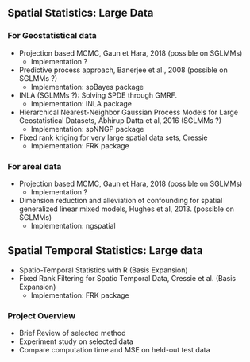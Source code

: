 ## Spatial Statistics: Large Data



### For Geostatistical data

* Projection based MCMC, Gaun et Hara, 2018 (possible on SGLMMs)
  * Implementation ?
* Predictive process approach, Banerjee et al., 2008 (possible on SGLMMs ?)
  * Implementation: spBayes package
* INLA (SGLMMs ?): Solving SPDE through GMRF.
  * Implementation: INLA package
* Hierarchical Nearest-Neighbor Gaussian Process Models for Large Geostatistical Datasets, Abhirup Datta et al, 2016 (SGLMMs ?)
  * Implementation: spNNGP package
* Fixed rank kriging for very large spatial data sets, Cressie
  * Implementation: FRK package



### For areal data

* Projection based MCMC, Gaun et Hara, 2018 (possible on SGLMMs)
  * Implementation ?
* Dimension reduction and alleviation of confounding for spatial generalized linear mixed models, Hughes et al, 2013. (possible on SGLMMs)
  * Implementation: ngspatial





## Spatial Temporal Statistics: Large data

* Spatio-Temporal Statistics with R (Basis Expansion)
* Fixed Rank Filtering for Spatio Temporal Data, Cressie et al. (Basis Expansion)
  * Implementation: FRK package



### Project Overview

* Brief Review of selected method
* Experiment study on selected data
* Compare computation time and MSE on held-out test data
